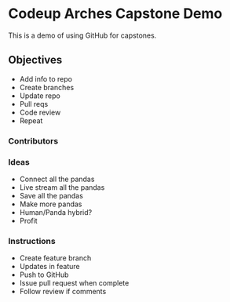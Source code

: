 # Codeup Arches Capstone Demo

This is a demo of using GitHub for capstones.

## Objectives

- Add info to repo
- Create branches
- Update repo
- Pull reqs
- Code review
- Repeat

### Contributors

### Ideas

- Connect all the pandas
- Live stream all the pandas
- Save all the pandas
- Make more pandas
- Human/Panda hybrid?
- Profit

### Instructions

- Create feature branch
- Updates in feature
- Push to GitHub
- Issue pull request when complete
- Follow review if comments
